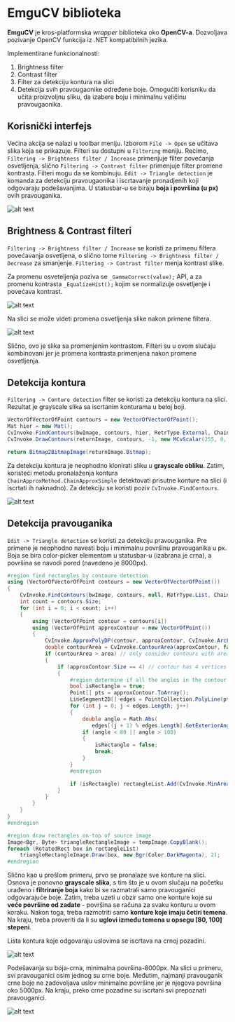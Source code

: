 # EmguCV biblioteka

**EmguCV** je kros-platformska *wrapper* biblioteka oko **OpenCV-a**. Dozvoljava pozivanje OpenCV funkcija iz .NET kompatibilnih jezika.

Implementirane funkcionalnosti:
1) Brightness filter
2) Contrast filter
3) Filter za detekciju kontura na slici
4) Detekcija svih pravougaonike određene boje. Omogućiti korisniku da učita proizvoljnu sliku, da izabere boju i minimalnu veličinu pravougaonika.

## Korisnički interfejs

Većina akcija se nalazi u toolbar meniju. Izborom `File -> Open` se učitava slika koja se prikazuje. Filteri su dostupni u `Filtering` meniju. Recimo, `Filtering -> Brightness filter / Increase` primenjuje filter povećanja osvetljenja, slično `Filtering -> Contrast filter` primenjuje filter promene kontrasta. Filteri mogu da se kombinuju. `Edit -> Triangle detection` je komanda za detekciju pravougaonika i iscrtavanje pronadjenih koji odgovaraju podešavanjima. U statusbar-u se biraju **boja i površina (u px)** ovih pravouganika.

![alt text][screenshot-none]

[screenshot-none]: meta/screenshot-none.png

## Brightness & Contrast filteri

`Filtering -> Brightness filter / Increase` se koristi za primenu filtera povećavanja osvetljena, o slično tome `Filtering -> Brightness filter / Decrease` za smanjenje. `Filtering -> Contrast filter` menja kontrast slike.

Za promenu osveteljenja poziva se `_GammaCorrect(value);` API, a za promenu kontrasta `_EqualizeHist();` kojim se normalizuje osvetljenje i povećava kontrast.

![alt text][screenshot-brightness]

[screenshot-brightness]: meta/screenshot-brightness.png

Na slici se može videti promena osvetljenja slike nakon primene filtera.

![alt text][screenshot-contrast]

[screenshot-contrast]: meta/screenshot-contrast.png

Slično, ovo je slika sa promenjenim kontrastom. Filteri su u ovom slučaju kombinovani jer je promena kontrasta primenjena nakon promene osvetljenja.

## Detekcija kontura

`Filtering -> Conture detection` filter se koristi za detekciju kontura na slici. Rezultat je grayscale slika sa iscrtanim konturama u beloj boji.

```c#
VectorOfVectorOfPoint contours = new VectorOfVectorOfPoint();
Mat hier = new Mat();
CvInvoke.FindContours(bwImage, contours, hier, RetrType.External, ChainApproxMethod.ChainApproxSimple);
CvInvoke.DrawContours(returnImage, contours, -1, new MCvScalar(255, 0, 0));

return Bitmap2BitmapImage(returnImage.Bitmap);
```

Za detekciju kontura je neophodno klonirati sliku u **grayscale obliku**. Zatim, koristeći metodu pronalaženja kontura `ChainApproxMethod.ChainApproxSimple` detektovati prisutne konture na slici (i iscrtati ih naknadno). Za detekciju se koristi poziv `CvInvoke.FindContours`.

![alt text][screenshot-conture]

[screenshot-conture]: meta/screenshot-conture.png

## Detekcija pravouganika

`Edit -> Triangle detection` se koristi za detekciju pravouganika. Pre primene je neophodno navesti boju i minimalnu površinu pravouganika u px. Boja se bira color-picker elementom u statusbar-u (izabrana je crna), a površina se navodi pored (navedeno je 8000px).

```c#
#region find rectangles by contoure detection
using (VectorOfVectorOfPoint contours = new VectorOfVectorOfPoint())
{
    CvInvoke.FindContours(bwImage, contours, null, RetrType.List, ChainApproxMethod.ChainApproxSimple);
    int count = contours.Size;
    for (int i = 0; i < count; i++)
    {
        using (VectorOfPoint contour = contours[i])
        using (VectorOfPoint approxContour = new VectorOfPoint())
        {
            CvInvoke.ApproxPolyDP(contour, approxContour, CvInvoke.ArcLength(contour, true) * 0.05, true);
            double contourArea = CvInvoke.ContourArea(approxContour, false);
            if (contourArea > area) // only consider contours with area greater than "area"
            {
                if (approxContour.Size == 4) // contour has 4 vertices
                {
                    #region determine if all the angles in the contour are within [80, 100] degree
                    bool isRectangle = true;
                    Point[] pts = approxContour.ToArray();
                    LineSegment2D[] edges = PointCollection.PolyLine(pts, true);
                    for (int j = 0; j < edges.Length; j++)
                    {
                        double angle = Math.Abs(
                           edges[(j + 1) % edges.Length].GetExteriorAngleDegree(edges[j]));
                        if (angle < 80 || angle > 100)
                        {
                            isRectangle = false;
                            break;
                        }
                    }
                    #endregion

                    if (isRectangle) rectangleList.Add(CvInvoke.MinAreaRect(approxContour));
                }
            }
        }
    }
}
#endregion

#region draw rectangles on-top of source image
Image<Bgr, Byte> triangleRectangleImage = tempImage.CopyBlank();
foreach (RotatedRect box in rectangleList)
    triangleRectangleImage.Draw(box, new Bgr(Color.DarkMagenta), 2);
#endregion
```

Slično kao u prošlom primeru, prvo se pronalaze sve konture na slici. Osnova je ponovno **grayscale slika**, s tim što je u ovom slučaju na početku urađeno i **filtriranje boja** kako bi se razmatrali samo pravouganici odgovarajuće boje. Zatim, treba uzeti u obzir samo one konture koje su **veće površine od zadate** - površina se računa za svaku konturu u ovom koraku. Nakon toga, treba razmotriti samo **konture koje imaju četiri temena**. Na kraju, treba proveriti da li su **uglovi između temena u opsegu [80, 100] stepeni**.

Lista kontura koje odgovaraju uslovima se iscrtava na crnoj pozadini.

![alt text][screenshot-triangles]

[screenshot-triangles]: meta/screenshot-triangles.png

Podešavanja su boja-crna, minimalna površina-8000px. Na slici u primeru, svi pravouganici osim jednog su crne boje. Međutim, najmanji pravouganik crne boje ne zadovoljava uslov minimalne površine jer je njegova površina oko 5000px. Na kraju, preko crne pozadine su iscrtani svi prepoznati pravouganici.

![alt text][screenshot-triangles-result]

[screenshot-triangles-result]: meta/screenshot-triangles-result.png

